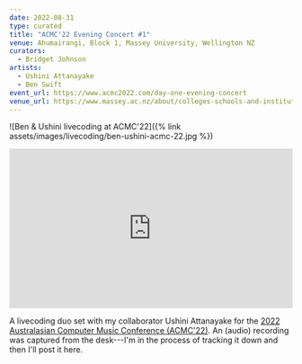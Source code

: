 ```yaml
---
date: 2022-08-31
type: curated
title: "ACMC'22 Evening Concert #1"
venue: Ahumairangi, Block 1, Massey University, Wellington NZ
curators:
  - Bridget Johnson
artists:
  - Ushini Attanayake
  - Ben Swift
event_url: https://www.acmc2022.com/day-one-evening-concert
venue_url: https://www.massey.ac.nz/about/colleges-schools-and-institutes/college-of-creative-arts/school-of-music-and-creative-media-production/
---
```


![Ben & Ushini livecoding at ACMC'22]({% link assets/images/livecoding/ben-ushini-acmc-22.jpg %})

<div style="padding:56.25% 0 0 0;position:relative;"><iframe src="https://player.vimeo.com/video/592452477?color=be2edd" frameborder="0" allow="autoplay; fullscreen; picture-in-picture" allowfullscreen style="position:absolute;top:0;left:0;width:100%;height:100%;" title="Ushini &amp;amp; Ben live @ ACMC&amp;#039;21"></iframe></div><script src="https://player.vimeo.com/api/player.js"></script>

A livecoding duo set with my collaborator Ushini Attanayake for the [2022
Australasian Computer Music Conference
(ACMC'22)](https://www.acmc2022.com/day-one-evening-concert). An (audio)
recording was captured from the desk---I'm in the process of tracking it down
and then I'll post it here.
